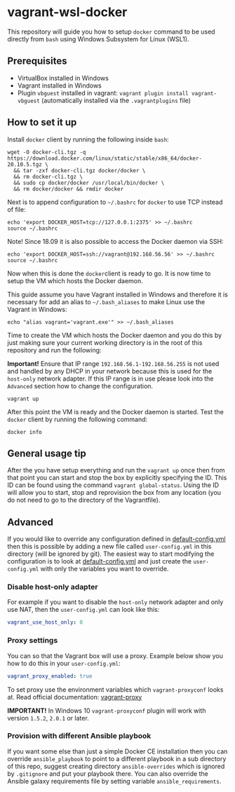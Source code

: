 # vagrant-wsl-docker

This repository will guide you how to setup `docker` command to be used directly from `bash` using Windows Subsystem for Linux (WSL1).

## Prerequisites

* VirtualBox installed in Windows
* Vagrant installed in Windows
* Plugin `vbguest` installed in vagrant: `vagrant plugin install vagrant-vbguest` (automatically installed via the `.vagrantplugins` file)

## How to set it up

Install `docker` client by running the following inside `bash`:

```console
wget -O docker-cli.tgz -q https://download.docker.com/linux/static/stable/x86_64/docker-20.10.5.tgz \
  && tar -zxf docker-cli.tgz docker/docker \
  && rm docker-cli.tgz \
  && sudo cp docker/docker /usr/local/bin/docker \
  && rm docker/docker && rmdir docker
```

Next is to append configuration to `~/.bashrc` for `docker` to use TCP instead of file:

```console
echo 'export DOCKER_HOST=tcp://127.0.0.1:2375' >> ~/.bashrc
source ~/.bashrc
```

Note! Since 18.09 it is also possible to access the Docker daemon via SSH:

```console
echo 'export DOCKER_HOST=ssh://vagrant@192.168.56.56' >> ~/.bashrc
source ~/.bashrc
```

Now when this is done the `docker`client is ready to go. It is now time to
setup the VM which hosts the Docker daemon.

This guide assume you have Vagrant installed in Windows and therefore it is
necessary for add an alias to `~/.bash_aliases` to make Linux use the Vagrant in Windows:

```console
echo "alias vagrant='vagrant.exe'" >> ~/.bash_aliases
```

Time to create the VM which hosts the Docker daemon and you do this by just
making sure your current working directory is in the root of this repository
and run the following:

**Important!** Ensure that IP range `192.168.56.1-192.168.56.255` is not used and handled by any DHCP in your network because
this is used for the `host-only` network adapter. If this IP range is in use please look into the `Advanced` section how
to change the configuration.

```console
vagrant up
```

After this point the VM is ready and the Docker daemon is started. Test the `docker` client by running the following command:

```console
docker info
```

## General usage tip

After the you have setup everything and run the `vagrant up` once then from that point you can start and stop the box by
explicitly specifying the ID. This ID can be found using the command `vagrant global-status`. Using the ID will allow you
to start, stop and reprovision the box from any location (you do not need to go to the directory of the Vagrantfile).

## Advanced

If you would like to override any configuration defined in [default-config.yml](default-config.yml) then this is possible by adding a new
file called `user-config.yml` in this directory (will be ignored by git). The easiest way to start modifying the configuration is to look
at [default-config.yml](default-config.yml) and just create the `user-config.yml` with only the variables you want to override.

### Disable host-only adapter

For example if you want to disable the `host-only` network adapter and only use NAT, then the `user-config.yml` can look like this:

```yaml
vagrant_use_host_only: 0
```

### Proxy settings

You can so that the Vagrant box will use a proxy. Example below show you how to do this in your `user-config.yml`:

```yaml
vagrant_proxy_enabled: true
```

To set proxy use the environment variables which `vagrant-proxyconf` looks at. Read official documentation: [vagrant-proxy](http://tmatilai.github.io/vagrant-proxyconf/)

**IMPORTANT!** In Windows 10 `vagrant-proxyconf` plugin will work with version `1.5.2`, `2.0.1` or later.

### Provision with different Ansible playbook

If you want some else than just a simple Docker CE installation then you can override `ansible_playbook` to point to a different playbook in a sub directory of
this repo, suggest creating directory `ansible-overrides` which is ignored by `.gitignore` and put your playbook there. You can also override the Ansible galaxy
requirements file by setting variable `ansible_requirements`.
